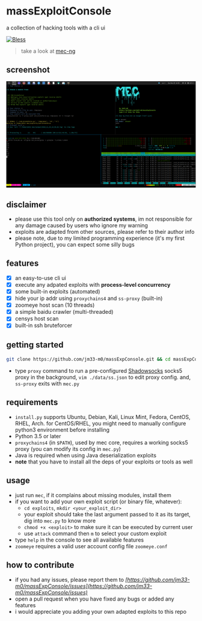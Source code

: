 # massExploitConsole
a collection of hacking tools with a cli ui

 [![Bless](https://cdn.rawgit.com/LunaGao/BlessYourCodeTag/master/tags/bacon.svg)](http://lunagao.github.io/BlessYourCodeTag/)

> take a look at [mec-ng](https://github.com/jm33-m0/mec-ng "new mec, written in Go")

## screenshot

![](/screenshot/main.png)


## disclaimer

- please use this tool only on **authorized systems**, im not responsible for any damage caused by users who ignore my warning
- exploits are adapted from other sources, please refer to their author info
- please note, due to my limited programming experience (it's my first Python project), you can expect some silly bugs


## features

- [x] an easy-to-use cli ui
- [x] execute any adpated exploits with **process-level concurrency**
- [x] some built-in exploits (automated)
- [x] hide your ip addr using `proxychains4` and `ss-proxy` (built-in)
- [x] zoomeye host scan (10 threads)
- [x] a simple baidu crawler (multi-threaded)
- [x] censys host scan
- [x] built-in ssh bruteforcer

## getting started

```bash
git clone https://github.com/jm33-m0/massExpConsole.git && cd massExpConsole && ./install.py
```

- type `proxy` command to run a pre-configured [Shadowsocks](https://github.com/shadowsocks/shadowsocks-go) socks5 proxy in the background, `vim ./data/ss.json` to edit proxy config. and, `ss-proxy` exits with `mec.py`


## requirements

- `install.py` supports Ubuntu, Debian, Kali, Linux Mint, Fedora, CentOS, RHEL, Arch. for CentOS/RHEL, you might need to manually configure python3 environment before installing
- Python 3.5 or later
- `proxychains4` (in `$PATH`), used by mec core, requires a working socks5 proxy (you can modify its config in `mec.py`)
- Java is required when using Java deserialization exploits
- **note** that you have to install all the deps of your exploits or tools as well


## usage

- just run `mec`, if it complains about missing modules, install them
- if you want to add your own exploit script (or binary file, whatever):
    - `cd exploits`, `mkdir <your_exploit_dir>`
    - your exploit should take the last argument passed to it as its target, dig into `mec.py` to know more
    - `chmod +x <exploit>` to make sure it can be executed by current user
    - use `attack` command then `m` to select your custom exploit
- type `help` in the console to see all available features
- `zoomeye` requires a valid user account config file `zoomeye.conf`


## how to contribute

- if you had any issues, please report them to *[https://github.com/jm33-m0/massExpConsole/issues](https://github.com/jm33-m0/massExpConsole/issues)*
- open a pull request when you have fixed any bugs or added any features
- i would appreciate you adding your own adapted exploits to this repo

